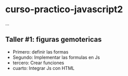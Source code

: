 # curso-practico-javascript2

...

## Taller #1: figuras gemotericas

-  Primero: definir las formas
- Segundo: Implementar las formulas en Js
- tercero: Crear funciones
- cuarto: Integrar Js con HTML